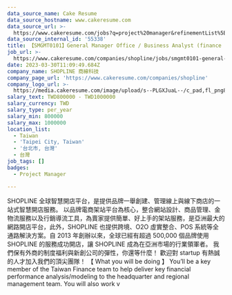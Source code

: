 ```yaml
---
data_source_name: Cake Resume
data_source_hostname: www.cakeresume.com
data_source_url: >-
  https://www.cakeresume.com/jobs?q=project%20manager&refinementList%5Blang_name%5D%5B0%5D=English&refinementList%5Bsalary_type%5D=per_year&range%5Bsalary_range%5D%5Bmin%5D=1000000&page=2
data_source_internal_id: '55338'
title: 【SMGMT0101】General Manager Office / Business Analyst (finance focused）
job_url: >-
  https://www.cakeresume.com/companies/shopline/jobs/smgmt0101-general-manager-office-project-manager
date: 2023-03-30T11:09:49.684Z
company_name: SHOPLINE 商線科技
company_page_url: 'https://www.cakeresume.com/companies/shopline'
company_logo_url: >-
  https://media.cakeresume.com/image/upload/s--PLGXJuaL--/c_pad,fl_png8,h_200,w_200/v1679028059/qmsn1gqxqhece7t6a4z4.png
salary_text: TWD800000 - TWD1000000
salary_currency: TWD
salary_type: per_year
salary_min: 800000
salary_max: 1000000
location_list:
  - Taiwan
  - 'Taipei City, Taiwan'
  - '台北市, 台灣'
  - 台灣
job_tags: []
badges:
  - Project Manager

---
```


SHOPLINE 全球智慧開店平台，是提供品牌一舉創建、管理線上與線下商店的一站式智慧開店服務。 以品牌電商架站平台為核心，整合網站設計、商品管理、金物流服務以及行銷導流工具，為賣家提供簡單、好上手的架站服務，是亞洲最大的網路開店平台，此外，SHOPLINE 也提供跨境、O2O 虛實整合、POS 系統等全通路解決方案。自 2013 年創辦以來，全球已經有超過 500,000 個品牌使用 SHOPLINE 的服務成功開店，讓 SHOPLINE 成為在亞洲市場的行業領軍者。 我們保有外商的制度福利與新創公司的彈性，你還等什麼！ 歡迎對 startup 有熱誠的人才加入我們的頂尖團隊！ 【 What you will be doing 】 You’ll be a key member of the Taiwan Finance team to help deliver key financial performance analysis/modeling to the headquarter and regional management team. You will also work v